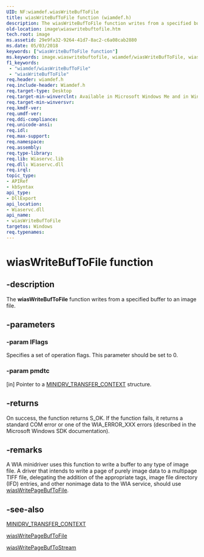 ```yaml
---
UID: NF:wiamdef.wiasWriteBufToFile
title: wiasWriteBufToFile function (wiamdef.h)
description: The wiasWriteBufToFile function writes from a specified buffer to an image file.
old-location: image\wiaswritebuftofile.htm
tech.root: image
ms.assetid: 29e9fa32-9264-41d7-8ac2-c6a08cab2880
ms.date: 05/03/2018
keywords: ["wiasWriteBufToFile function"]
ms.keywords: image.wiaswritebuftofile, wiamdef/wiasWriteBufToFile, wiasFncs_9d14f2bd-ceba-491a-808c-9af7cdcc8b6b.xml, wiasWriteBufToFile, wiasWriteBufToFile function [Imaging Devices]
f1_keywords:
 - "wiamdef/wiasWriteBufToFile"
 - "wiasWriteBufToFile"
req.header: wiamdef.h
req.include-header: Wiamdef.h
req.target-type: Desktop
req.target-min-winverclnt: Available in Microsoft Windows Me and in Windows XP and later versions of the Windows operating systems.
req.target-min-winversvr: 
req.kmdf-ver: 
req.umdf-ver: 
req.ddi-compliance: 
req.unicode-ansi: 
req.idl: 
req.max-support: 
req.namespace: 
req.assembly: 
req.type-library: 
req.lib: Wiaservc.lib
req.dll: Wiaservc.dll
req.irql: 
topic_type:
- APIRef
- kbSyntax
api_type:
- DllExport
api_location:
- Wiaservc.dll
api_name:
- wiasWriteBufToFile
targetos: Windows
req.typenames: 
---
```


# wiasWriteBufToFile function


## -description


The <b>wiasWriteBufToFile</b> function writes from a specified buffer to an image file.


## -parameters




### -param lFlags

Specifies a set of operation flags. This parameter should be set to 0.


### -param pmdtc 
[in]
Pointer to a <a href="https://docs.microsoft.com/windows-hardware/drivers/ddi/wiamindr_lh/ns-wiamindr_lh-_minidrv_transfer_context">MINIDRV_TRANSFER_CONTEXT</a> structure.


## -returns



On success, the function returns S_OK. If the function fails, it returns a standard COM error or one of the WIA_ERROR_XXX errors (described in the Microsoft Windows SDK documentation).




## -remarks



A WIA minidriver uses this function to write a buffer to any type of image file. A driver that intends to write a page of purely image data to a multipage TIFF file, delegating the addition of the appropriate tags, image file directory (IFD) entries, and other nonimage data to the WIA service, should use <a href="https://docs.microsoft.com/windows-hardware/drivers/ddi/wiamdef/nf-wiamdef-wiaswritepagebuftofile">wiasWritePageBufToFile</a>.




## -see-also




<a href="https://docs.microsoft.com/windows-hardware/drivers/ddi/wiamindr_lh/ns-wiamindr_lh-_minidrv_transfer_context">MINIDRV_TRANSFER_CONTEXT</a>



<a href="https://docs.microsoft.com/windows-hardware/drivers/ddi/wiamdef/nf-wiamdef-wiaswritepagebuftofile">wiasWritePageBufToFile</a>



<a href="https://docs.microsoft.com/windows-hardware/drivers/ddi/wiamdef/nf-wiamdef-wiaswritepagebuftostream">wiasWritePageBufToStream</a>
 

 

